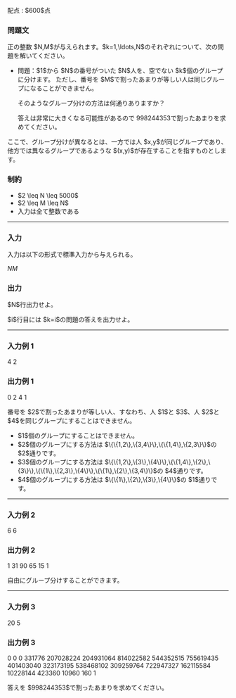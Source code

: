 
<div>

<span>

<span>

<p>
配点 : $600$点
</p>

<div>

<section>

### **問題文**

<p>
正の整数 $N,M$が与えられます。$k=1,\ldots,N$のそれぞれについて、次の問題を解いてください。
</p>

<ul>

<li>
問題：$1$から $N$の番号がついた $N$人を、空でない $k$個のグループに分けます。
ただし、番号を $M$で割ったあまりが等しい人は同じグループになることができません。

そのようなグループ分けの方法は何通りありますか？

答えは非常に大きくなる可能性があるので $998244353$で割ったあまりを求めてください。  
</li>

</ul>

<p>
ここで、グループ分けが異なるとは、一方では人 $x,y$が同じグループであり、他方では異なるグループであるような $(x,y)$が存在することを指すものとします。
</p>

</section>

</div>

<div>

<section>

### **制約**

<ul>

<li>
$2 \leq N \leq 5000$
</li>

<li>
$2 \leq M \leq N$
</li>

<li>
入力は全て整数である
</li>

</ul>

</section>

</div>

---

<div>

<div>

<section>

### **入力**

<p>
入力は以下の形式で標準入力から与えられる。
</p>

<div>

$N$$M$
</div>

</section>

</div>

<div>

<section>

### **出力**

<p>
$N$行出力せよ。
</p>

<p>
$i$行目には $k=i$の問題の答えを出力せよ。
</p>

</section>

</div>

</div>

---

<div>

<section>

### **入力例 1**

<div>

4 2

</div>

</section>

</div>

<div>

<section>

### **出力例 1**

<div>

0
2
4
1

</div>

<p>
番号を $2$で割ったあまりが等しい人、すなわち、人 $1$と $3$、人 $2$と $4$を同じグループにすることはできません。
</p>

<ul>

<li>
$1$個のグループにすることはできません。
</li>

<li>
$2$個のグループにする方法は $\{\{1,2\},\{3,4\}\},\{\{1,4\},\{2,3\}\}$の $2$通りです。
</li>

<li>
$3$個のグループにする方法は $\{\{1,2\},\{3\},\{4\}\},\{\{1,4\},\{2\},\{3\}\},\{\{1\},\{2,3\},\{4\}\},\{\{1\},\{2\},\{3,4\}\}$の $4$通りです。
</li>

<li>
$4$個のグループにする方法は $\{\{1\},\{2\},\{3\},\{4\}\}$の $1$通りです。
</li>

</ul>

</section>

</div>

---

<div>

<section>

### **入力例 2**

<div>

6 6

</div>

</section>

</div>

<div>

<section>

### **出力例 2**

<div>

1
31
90
65
15
1

</div>

<p>
自由にグループ分けすることができます。
</p>

</section>

</div>

---

<div>

<section>

### **入力例 3**

<div>

20 5

</div>

</section>

</div>

<div>

<section>

### **出力例 3**

<div>

0
0
0
331776
207028224
204931064
814022582
544352515
755619435
401403040
323173195
538468102
309259764
722947327
162115584
10228144
423360
10960
160
1

</div>

<p>
答えを $998244353$で割ったあまりを求めてください。
</p>

</section>

</div>

</span>

</span>

</div>
